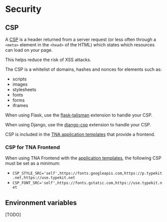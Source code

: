 # Security

## CSP

A [CSP](https://content-security-policy.com/) is a header returned from a server request (or less often through a `<meta>` element in the `<head>` of the HTML) which states which resources can load on your page.

This helps reduce the risk of XSS attacks.

The CSP is a whitelist of domains, hashes and nonces for elements such as:

- scripts
- images
- stylesheets
- fonts
- forms
- iframes

When using Flask, use the [flask-talisman](https://github.com/wntrblm/flask-talisman) extension to handle your CSP.

When using Django, use the [django-csp](https://github.com/mozilla/django-csp) extension to handle your CSP.

CSP is included in the [TNA application templates](../../resources/application-templates.md) that provide a frontend.

### CSP for TNA Frontend

When using TNA Frontend with the [application templates](../../resources/application-templates.md), the following CSP must be set as a minimum:

- `CSP_STYLE_SRC='self',https://fonts.googleapis.com,https://p.typekit.net,https://use.typekit.net`
- `CSP_FONT_SRC='self',https://fonts.gstatic.com,https://use.typekit.net`

## Environment variables

[TODO]
